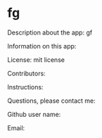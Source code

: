 # fg 
 
  Description about the app: gf 
 
  Information on this app:  
 
  License: mit license 

  Contributors:  

  Instructions:  

  Questions, please contact me:  

  Github user name:  
 
  Email: 
